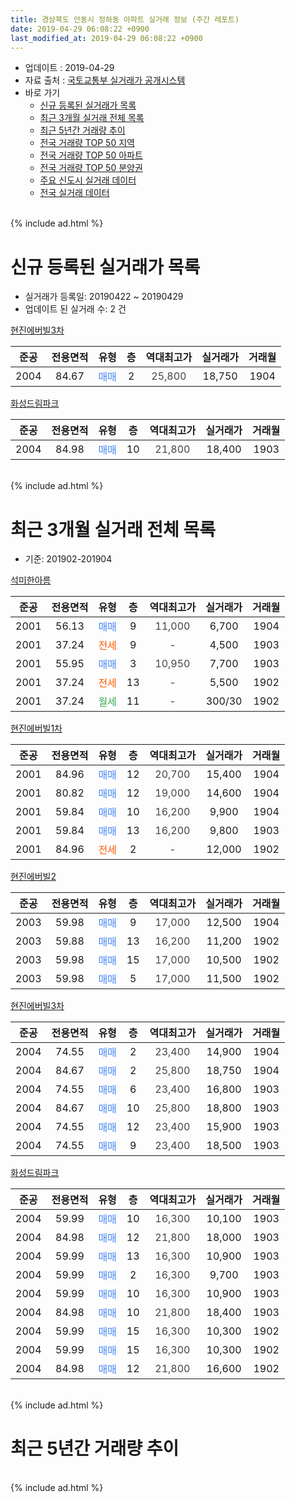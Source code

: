 ```yaml
---
title: 경상북도 안동시 정하동 아파트 실거래 정보 (주간 레포트)
date: 2019-04-29 06:08:22 +0900
last_modified_at: 2019-04-29 06:08:22 +0900
---
```


* 업데이트 : 2019-04-29
* 자료 출처 : [국토교통부 실거래가 공개시스템](http://rt.molit.go.kr)
* 바로 가기
    * [신규 등록된 실거래가 목록](#신규-등록된-실거래가-목록)
    * [최근 3개월 실거래 전체 목록](#최근-3개월-실거래-전체-목록)
    * [최근 5년간 거래량 추이](#최근-5년간-거래량-추이)
    * [전국 거래량 TOP 50 지역](https://inasie.github.io/apt-trade-info/최근-3개월-전국에서-가장-거래가-많이-발생한-지역)
    * [전국 거래량 TOP 50 아파트](https://inasie.github.io/apt-trade-info/최근-3개월-전국에서-가장-거래가-많이-발생한-아파트)
    * [전국 거래량 TOP 50 분양권](https://inasie.github.io/apt-trade-info/최근-3개월-전국에서-가장-거래가-많이-발생한-분양권)
    * [주요 신도시 실거래 데이터](https://inasie.github.io/apt-trade-info/주요-신도시)
    * [전국 실거래 데이터](https://inasie.github.io/apt-trade-info/전국)
<br>
{% include ad.html %}
<br>

# 신규 등록된 실거래가 목록
* 실거래가 등록일: 20190422 ~ 20190429
* 업데이트 된 실거래 수: 2 건


[현진에버빌3차](https://search.naver.com/search.naver?query=%EA%B2%BD%EC%83%81%EB%B6%81%EB%8F%84+%EC%95%88%EB%8F%99%EC%8B%9C+%EC%A0%95%ED%95%98%EB%8F%99+%ED%98%84%EC%A7%84%EC%97%90%EB%B2%84%EB%B9%8C3%EC%B0%A8)

|준공|전용면적|유형|층|역대최고가|실거래가|거래월|
|:---:|:---:|:---:|:---:|:---:|:---:|:---:|
|2004|84.67|<span style="color:#4285f3">매매</span>|2|<span style="color:#444444">25,800</span>|18,750|1904|

[화성드림파크](https://search.naver.com/search.naver?query=%EA%B2%BD%EC%83%81%EB%B6%81%EB%8F%84+%EC%95%88%EB%8F%99%EC%8B%9C+%EC%A0%95%ED%95%98%EB%8F%99+%ED%99%94%EC%84%B1%EB%93%9C%EB%A6%BC%ED%8C%8C%ED%81%AC)

|준공|전용면적|유형|층|역대최고가|실거래가|거래월|
|:---:|:---:|:---:|:---:|:---:|:---:|:---:|
|2004|84.98|<span style="color:#4285f3">매매</span>|10|<span style="color:#444444">21,800</span>|18,400|1903|


<br>
{% include ad.html %}
<br>

# 최근 3개월 실거래 전체 목록
* 기준: 201902-201904


[석미한아름](https://search.naver.com/search.naver?query=%EA%B2%BD%EC%83%81%EB%B6%81%EB%8F%84+%EC%95%88%EB%8F%99%EC%8B%9C+%EC%A0%95%ED%95%98%EB%8F%99+%EC%84%9D%EB%AF%B8%ED%95%9C%EC%95%84%EB%A6%84)

|준공|전용면적|유형|층|역대최고가|실거래가|거래월|
|:---:|:---:|:---:|:---:|:---:|:---:|:---:|
|2001|56.13|<span style="color:#4285f3">매매</span>|9|<span style="color:#444444">11,000</span>|6,700|1904|
|2001|37.24|<span style="color:#ff5a00">전세</span>|9|<span style="color:#444444">-</span>|4,500|1903|
|2001|55.95|<span style="color:#4285f3">매매</span>|3|<span style="color:#444444">10,950</span>|7,700|1903|
|2001|37.24|<span style="color:#ff5a00">전세</span>|13|<span style="color:#444444">-</span>|5,500|1902|
|2001|37.24|<span style="color:#34a853">월세</span>|11|<span style="color:#444444">-</span>|300/30|1902|

[현진에버빌1차](https://search.naver.com/search.naver?query=%EA%B2%BD%EC%83%81%EB%B6%81%EB%8F%84+%EC%95%88%EB%8F%99%EC%8B%9C+%EC%A0%95%ED%95%98%EB%8F%99+%ED%98%84%EC%A7%84%EC%97%90%EB%B2%84%EB%B9%8C1%EC%B0%A8)

|준공|전용면적|유형|층|역대최고가|실거래가|거래월|
|:---:|:---:|:---:|:---:|:---:|:---:|:---:|
|2001|84.96|<span style="color:#4285f3">매매</span>|12|<span style="color:#444444">20,700</span>|15,400|1904|
|2001|80.82|<span style="color:#4285f3">매매</span>|12|<span style="color:#444444">19,000</span>|14,600|1904|
|2001|59.84|<span style="color:#4285f3">매매</span>|10|<span style="color:#444444">16,200</span>|9,900|1904|
|2001|59.84|<span style="color:#4285f3">매매</span>|13|<span style="color:#444444">16,200</span>|9,800|1903|
|2001|84.96|<span style="color:#ff5a00">전세</span>|2|<span style="color:#444444">-</span>|12,000|1902|

[현진에버빌2](https://search.naver.com/search.naver?query=%EA%B2%BD%EC%83%81%EB%B6%81%EB%8F%84+%EC%95%88%EB%8F%99%EC%8B%9C+%EC%A0%95%ED%95%98%EB%8F%99+%ED%98%84%EC%A7%84%EC%97%90%EB%B2%84%EB%B9%8C2)

|준공|전용면적|유형|층|역대최고가|실거래가|거래월|
|:---:|:---:|:---:|:---:|:---:|:---:|:---:|
|2003|59.98|<span style="color:#4285f3">매매</span>|9|<span style="color:#444444">17,000</span>|12,500|1904|
|2003|59.88|<span style="color:#4285f3">매매</span>|13|<span style="color:#444444">16,200</span>|11,200|1902|
|2003|59.98|<span style="color:#4285f3">매매</span>|15|<span style="color:#444444">17,000</span>|10,500|1902|
|2003|59.98|<span style="color:#4285f3">매매</span>|5|<span style="color:#444444">17,000</span>|11,500|1902|

[현진에버빌3차](https://search.naver.com/search.naver?query=%EA%B2%BD%EC%83%81%EB%B6%81%EB%8F%84+%EC%95%88%EB%8F%99%EC%8B%9C+%EC%A0%95%ED%95%98%EB%8F%99+%ED%98%84%EC%A7%84%EC%97%90%EB%B2%84%EB%B9%8C3%EC%B0%A8)

|준공|전용면적|유형|층|역대최고가|실거래가|거래월|
|:---:|:---:|:---:|:---:|:---:|:---:|:---:|
|2004|74.55|<span style="color:#4285f3">매매</span>|2|<span style="color:#444444">23,400</span>|14,900|1904|
|2004|84.67|<span style="color:#4285f3">매매</span>|2|<span style="color:#444444">25,800</span>|18,750|1904|
|2004|74.55|<span style="color:#4285f3">매매</span>|6|<span style="color:#444444">23,400</span>|16,800|1903|
|2004|84.67|<span style="color:#4285f3">매매</span>|10|<span style="color:#444444">25,800</span>|18,800|1903|
|2004|74.55|<span style="color:#4285f3">매매</span>|12|<span style="color:#444444">23,400</span>|15,900|1903|
|2004|74.55|<span style="color:#4285f3">매매</span>|9|<span style="color:#444444">23,400</span>|18,500|1903|

[화성드림파크](https://search.naver.com/search.naver?query=%EA%B2%BD%EC%83%81%EB%B6%81%EB%8F%84+%EC%95%88%EB%8F%99%EC%8B%9C+%EC%A0%95%ED%95%98%EB%8F%99+%ED%99%94%EC%84%B1%EB%93%9C%EB%A6%BC%ED%8C%8C%ED%81%AC)

|준공|전용면적|유형|층|역대최고가|실거래가|거래월|
|:---:|:---:|:---:|:---:|:---:|:---:|:---:|
|2004|59.99|<span style="color:#4285f3">매매</span>|10|<span style="color:#444444">16,300</span>|10,100|1903|
|2004|84.98|<span style="color:#4285f3">매매</span>|12|<span style="color:#444444">21,800</span>|18,000|1903|
|2004|59.99|<span style="color:#4285f3">매매</span>|13|<span style="color:#444444">16,300</span>|10,900|1903|
|2004|59.99|<span style="color:#4285f3">매매</span>|2|<span style="color:#444444">16,300</span>|9,700|1903|
|2004|59.99|<span style="color:#4285f3">매매</span>|10|<span style="color:#444444">16,300</span>|10,900|1903|
|2004|84.98|<span style="color:#4285f3">매매</span>|10|<span style="color:#444444">21,800</span>|18,400|1903|
|2004|59.99|<span style="color:#4285f3">매매</span>|15|<span style="color:#444444">16,300</span>|10,300|1902|
|2004|59.99|<span style="color:#4285f3">매매</span>|15|<span style="color:#444444">16,300</span>|10,300|1902|
|2004|84.98|<span style="color:#4285f3">매매</span>|12|<span style="color:#444444">21,800</span>|16,600|1902|


<br>
{% include ad.html %}
<br>

# 최근 5년간 거래량 추이


<div style="width:100%;">
    <canvas id="deal_progress" height="200"></canvas>
</div>

<script>
new Chart(document.getElementById("deal_progress"), {
    type: 'line',
    data: {
        labels: ['201404','201405','201406','201407','201408','201409','201410','201411','201412','201501','201502','201503','201504','201505','201506','201507','201508','201509','201510','201511','201512','201601','201602','201603','201604','201605','201606','201607','201608','201609','201610','201611','201612','201701','201702','201703','201704','201705','201706','201707','201708','201709','201710','201711','201712','201801','201802','201803','201804','201805','201806','201807','201808','201809','201810','201811','201812','201901','201902','201903','201904'],
        datasets: [{
            label: '매매',
            pointRadius: 1,
            data: [8, 8, 13, 7, 9, 16, 19, 20, 10, 22, 25, 18, 20, 15, 11, 17, 12, 13, 14, 16, 11, 15, 17, 19, 9, 6, 9, 11, 11, 12, 11, 7, 10, 11, 21, 10, 15, 14, 8, 12, 12, 13, 8, 6, 14, 9, 7, 14, 9, 9, 13, 8, 18, 13, 13, 11, 8, 11, 6, 12, 7],
            borderColor: "rgba(255, 201, 14, 1)",
            backgroundColor: "rgba(255, 201, 14, 0.5)",
            fill: false,
            lineTension: 0
        },{
            label: '전월세',
            pointRadius: 1,
            data: [4, 2, 3, 3, 3, 2, 1, 6, 2, 4, 3, 7, 4, 6, 3, 2, 5, 5, 2, 4, 6, 6, 5, 4, 2, 3, 0, 6, 1, 1, 0, 0, 4, 2, 5, 3, 0, 0, 5, 1, 3, 0, 7, 4, 5, 5, 5, 10, 6, 4, 3, 7, 9, 2, 4, 3, 4, 3, 3, 1, 0],
            borderColor: "rgba(0, 141, 185, 1)",
            backgroundColor: "rgba(0, 141, 185, 0.5)",
            fill: false,
            lineTension: 0
        }
        ]
    },
    options: {
        responsive: true,
        title: {
            display: false
        },
        tooltips: {
            mode: 'index',
            intersect: false
        },
        hover: {
            mode: 'nearest',
            intersect: true
        },
        scales: {
            xAxes: [{
                display: true,
                scaleLabel: {
                    display: true,
                    labelString: '년/월'
                }
            }],
            yAxes: [{
                display: true,
                ticks: {
                    suggestedMin: 0,
                },
                scaleLabel: {
                    display: true,
                    labelString: '실거래 수'
                }
            }]
        }
    }
});

</script>


<br>
{% include ad.html %}
<br>

